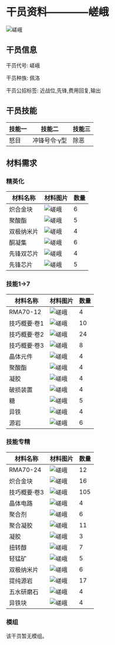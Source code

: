 # 干员资料————嵯峨

![嵯峨](./oprImages/嵯峨.png)

## 干员信息

干员代号: 嵯峨

干员种族: 佩洛

干员公招标签: 近战位,先锋,费用回复,输出

## 干员技能

| 技能一       | 技能二   | 技能三 |
| ------------ | -------- | ------ |
| 怒目 | 冲锋号令·γ型 | 除恶 |

## 材料需求

### 精英化

| 材料名称      | 材料图片 | 数量  |
|---------|---------|-----|
| 炽合金块 | ![嵯峨](./matIcons/炽合金块.png)  |   6  |
| 聚酸酯 | ![嵯峨](./matIcons/聚酸酯.png)  |   5  |
| 双极纳米片 | ![嵯峨](./matIcons/双极纳米片.png)  |   4  |
| 酮凝集 | ![嵯峨](./matIcons/酮凝集.png)  |   6  |
| 先锋双芯片 | ![嵯峨](./matIcons/先锋双芯片.png)  |   4  |
| 先锋芯片 | ![嵯峨](./matIcons/先锋芯片.png)  |   5  |

### 技能1→7

| 材料名称      | 材料图片 | 数量  |
|---------|---------|-----|
| RMA70-12 | ![嵯峨](./matIcons/RMA70-12.png)  |   4  |
| 技巧概要·卷1 | ![嵯峨](./matIcons/技巧概要·卷1.png)  |   10  |
| 技巧概要·卷2 | ![嵯峨](./matIcons/技巧概要·卷2.png)  |   24  |
| 技巧概要·卷3 | ![嵯峨](./matIcons/技巧概要·卷3.png)  |   8  |
| 晶体元件 | ![嵯峨](./matIcons/晶体元件.png)  |   4  |
| 聚酸酯 | ![嵯峨](./matIcons/聚酸酯.png)  |   4  |
| 凝胶 | ![嵯峨](./matIcons/凝胶.png)  |   4  |
| 破损装置 | ![嵯峨](./matIcons/破损装置.png)  |   4  |
| 糖 | ![嵯峨](./matIcons/糖.png)  |   5  |
| 异铁 | ![嵯峨](./matIcons/异铁.png)  |   4  |
| 源岩 | ![嵯峨](./matIcons/源岩.png)  |   6  |

### 技能专精

| 材料名称      | 材料图片 | 数量  |
|---------|---------|-----|
| RMA70-24 | ![嵯峨](./matIcons/RMA70-24.png)  |   12  |
| 炽合金块 | ![嵯峨](./matIcons/炽合金块.png)  |   16  |
| 技巧概要·卷3 | ![嵯峨](./matIcons/技巧概要·卷3.png)  |   105  |
| 晶体电路 | ![嵯峨](./matIcons/晶体电路.png)  |   4  |
| 聚合剂 | ![嵯峨](./matIcons/聚合剂.png)  |   6  |
| 聚合凝胶 | ![嵯峨](./matIcons/聚合凝胶.png)  |   11  |
| 凝胶 | ![嵯峨](./matIcons/凝胶.png)  |   3  |
| 扭转醇 | ![嵯峨](./matIcons/扭转醇.png)  |   7  |
| 轻锰矿 | ![嵯峨](./matIcons/轻锰矿.png)  |   5  |
| 双极纳米片 | ![嵯峨](./matIcons/双极纳米片.png)  |   6  |
| 提纯源岩 | ![嵯峨](./matIcons/提纯源岩.png)  |   17  |
| 五水研磨石 | ![嵯峨](./matIcons/五水研磨石.png)  |   4  |
| 异铁块 | ![嵯峨](./matIcons/异铁块.png)  |   4  |

### 模组

该干员暂无模组。
